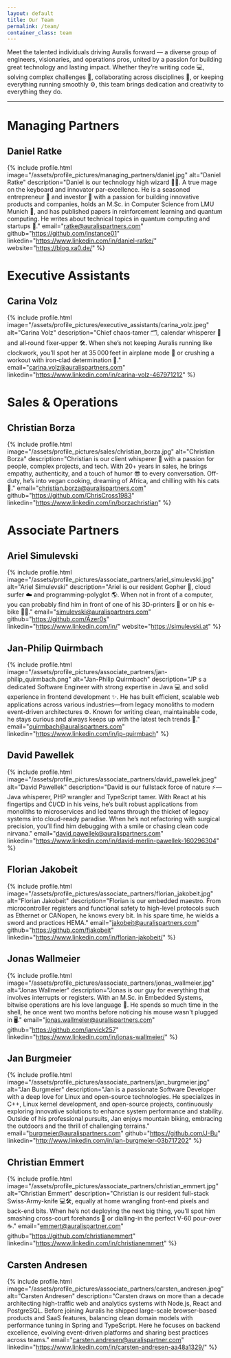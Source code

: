 ```yaml
---
layout: default
title: Our Team
permalink: /team/
container_class: team
---
```


<script src="/scripts/team.js" type="module"></script>

Meet the talented individuals driving Auralis forward — a diverse group of engineers, visionaries, and operations pros, united by a passion for building great technology and lasting impact. Whether they’re writing code 💻, solving complex challenges 🧠, collaborating across disciplines 🤝, or keeping everything running smoothly ⚙️, this team brings dedication and creativity to everything they do.

---

# Managing Partners

## Daniel Ratke

{% include profile.html 
  image="/assets/profile_pictures/managing_partners/daniel.jpg" 
  alt="Daniel Ratke" 
  description="Daniel is our technology high wizard 🧙‍♂️. A true mage on the keyboard and innovator par-excellence. He is a seasoned entrepreneur 👔 and investor 💸 with a passion for building innovative products and companies, holds an M.Sc. in Computer Science from LMU Munich 🧪, and has published papers in reinforcement learning and quantum computing. He writes about technical topics in quantum computing and startups 📝."
  email="ratke@auralispartners.com"
  github="https://github.com/instance01"
  linkedin="https://www.linkedin.com/in/daniel-ratke/"
  website="https://blog.xa0.de/"
%}


# Executive Assistants

## Carina Volz

{% include profile.html
  image="/assets/profile_pictures/executive_assistants/carina_volz.jpeg"
  alt="Carina Volz"
  description="Chief chaos‑tamer 🗂️, calendar whisperer 📆 and all‑round fixer‑upper 🛠️. When she’s not keeping Auralis running like clockwork, you’ll spot her at 35 000 feet in airplane mode 🤳 or crushing a workout with iron‑clad determination 💪."
  email="carina.volz@auralispartners.com"
  linkedin="https://www.linkedin.com/in/carina-volz-467971212"
%}

# Sales & Operations

## Christian Borza

{% include profile.html
  image="/assets/profile_pictures/sales/christian_borza.jpg"
  alt="Christian Borza"
  description="Christian is our client whisperer 🤝 with a passion for people, complex projects, and tech. With 20+ years in sales, he brings empathy, authenticity, and a touch of humor 😎 to every conversation. Off-duty, he’s into vegan cooking, dreaming of Africa, and chilling with his cats 🐾."
  email="christian.borza@auralispartners.com"
  github="https://github.com/ChrisCross1983"
  linkedin="https://www.linkedin.com/in/borzachristian"
%}

# Associate Partners

## Ariel Simulevski

{% include profile.html
  image="/assets/profile_pictures/associate_partners/ariel_simulevski.jpg"
  alt="Ariel Simulevski"
  description="Ariel is our resident Gopher 🐹, cloud surfer ☁️ and programming-polyglot 🌎. When not in front of a computer, you can probably find him in front of one of his 3D-printers 🦾 or on his e-bike 🚵‍♂️."
  email="simulevski@auralispartners.com"
  github="https://github.com/Azer0s"
  linkedin="https://www.linkedin.com/in/"
  website="https://simulevski.at"
%}

## Jan-Philip Quirmbach

{% include profile.html
  image="/assets/profile_pictures/associate_partners/jan-philip_quirmbach.png"
  alt="Jan-Philip Quirmbach"
  description="JP s a dedicated Software Engineer with strong expertise in Java 💻 and solid experience in frontend development ✨. He has built efficient, scalable web applications across various industries—from legacy monoliths to modern event-driven architectures ⚙️. Known for writing clean, maintainable code, he stays curious and always keeps up with the latest tech trends 🚀."
  email="quirmbach@auralispartners.com"
  linkedin="https://www.linkedin.com/in/jp-quirmbach"
%}

## David Pawellek

{% include profile.html
  image="/assets/profile_pictures/associate_partners/david_pawellek.jpeg"
  alt="David Pawellek"
  description="David is our fullstack force of nature ⚡—Java whisperer, PHP wrangler and TypeScript tamer. With React at his fingertips and CI/CD in his veins, he’s built robust applications from monoliths to microservices and led teams through the thicket of legacy systems into cloud-ready paradise. When he’s not refactoring with surgical precision, you’ll find him debugging with a smile or chasing clean code nirvana."
  email="david.pawellek@auralispartners.com"
  linkedin="https://www.linkedin.com/in/david-merlin-pawellek-160296304"
%}

## Florian Jakobeit

{% include profile.html
  image="/assets/profile_pictures/associate_partners/florian_jakobeit.jpg"
  alt="Florian Jakobeit"
  description="Florian is our embedded maestro. From microcontroller registers and functional safety to high-level protocols such as Ethernet or CANopen, he knows every bit. In his spare time, he wields a sword and practices HEMA."
  email="jakobeit@auralispartners.com"
  github="https://github.com/fjakobeit"
  linkedin="https://www.linkedin.com/in/florian-jakobeit/"
%}

## Jonas Wallmeier

{% include profile.html
  image="/assets/profile_pictures/associate_partners/jonas_wallmeier.jpg"
  alt="Jonas Wallmeier"
  description="Jonas is our guy for everything that involves interrupts or registers. With an M.Sc. in Embedded Systems, bitwise operations are his love language 🤖. He spends so much time in the shell, he once went two months before noticing his mouse wasn't plugged in 🖥️."
  email="jonas.wallmeier@auralispartners.com"
  github="https://github.com/jarvick257"
  linkedin="https://www.linkedin.com/in/jonas-wallmeier/"
%}

## Jan Burgmeier

{% include profile.html
  image="/assets/profile_pictures/associate_partners/jan_burgmeier.jpg"
  alt="Jan Burgmeier"
  description="Jan is a passionate Software Developer with a deep love for Linux and open-source technologies. He specializes in C++, Linux kernel development, and open-source projects, continuously exploring innovative solutions to enhance system performance and stability. Outside of his professional pursuits, Jan enjoys mountain biking, embracing the outdoors and the thrill of challenging terrains."
  email="burgmeier@auralispartners.com"
  github="https://github.com/J-Bu"
  linkedin="http://www.linkedin.com/in/jan-burgmeier-03b717202"
%}

## Christian Emmert

{% include profile.html
  image="/assets/profile_pictures/associate_partners/christian_emmert.jpg"
  alt="Christian Emmert"
  description="Christian is our resident full-stack Swiss-Army-knife 💻🛠️, equally at home wrangling front-end pixels and back-end bits. When he’s not deploying the next big thing, you’ll spot him smashing cross-court forehands 🎾 or dialling-in the perfect V-60 pour-over ☕️."
  email="emmert@auralispartner.com"
  github="https://github.com/christianemmert"
  linkedin="https://www.linkedin.com/in/christianemmert"
%}

## Carsten Andresen

{% include profile.html
  image="/assets/profile_pictures/associate_partners/carsten_andresen.jpeg"
  alt="Carsten Andresen"
  description="Carsten draws on more than a decade architecting high-traffic web and analytics systems with Node.js, React and PostgreSQL. Before joining Auralis he shipped large-scale browser-based products and SaaS features, balancing clean domain models with performance tuning in Spring and TypeScript. Here he focuses on backend excellence, evolving event-driven platforms and sharing best practices across teams."
  email="carsten.andresen@auralispartner.com"
  linkedin="https://www.linkedin.com/in/carsten-andresen-aa48a1329/"
%}

<!--## Nasko Atanasov

{% include profile.html
  image="/assets/profile_pictures/associate_partners/nasko_atanasov.jpg"
  alt="Nasko Atanasov"
  description="Nasko is our jack‑of‑all‑trades 🃏. With expertise in many technical domains ⚙️ and outstanding soft skills 🧑, he’s the perfect synergy between engineering and communication. Whether he’s working 💻, dancing 🕺, or engaging in philosophy 💭, he brings unique value to every endeavour."
  email="atanasov@auralispartners.com"
  gitlab="https://gitlab.com/Lajahom"
  linkedin="https://www.linkedin.com/in/atanas-atanasov-software-engineer/"
%}-->
